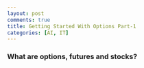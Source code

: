 ```yaml
---
layout: post
comments: true
title: Getting Started With Options Part-1
categories: [AI, IT]
---
```


### What are options, futures and stocks?
